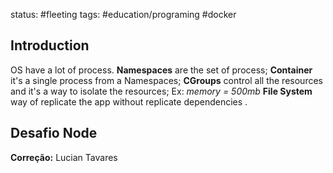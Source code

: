 status: #fleeting 
tags: #education/programing #docker

## Introduction

OS have a lot of process.
**Namespaces** are the set of process;
**Container** it's a single process from a Namespaces;
**CGroups** control all the resources and it's a way to isolate the resources;
Ex: _memory = 500mb_
**File System** way of replicate the app without replicate dependencies .


## Desafio Node
**Correção:** Lucian Tavares



